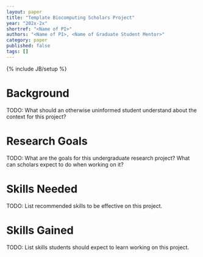 ```yaml
---
layout: paper
title: "Template Biocomputing Scholars Project"
year: "202x-2x"
shortref: "<Name of PI>"
authors: "<Name of PI>, <Name of Graduate Student Mentor>"
category: paper
published: false
tags: []
---
```

{% include JB/setup %}

# Background

TODO: What should an otherwise uninformed student understand about the context for this project?

# Research Goals

TODO: What are the goals for this undergraduate research project? What can scholars expect to do when working on it?

# Skills Needed

TODO: List recommended skills to be effective on this project.

# Skills Gained

TODO: List skills students should expect to learn working on this project.
